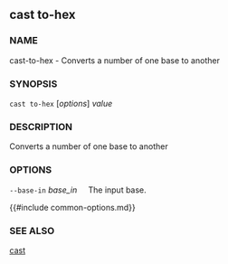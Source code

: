 ## cast to-hex

### NAME

cast-to-hex - Converts a number of one base to another

### SYNOPSIS

``cast to-hex`` [*options*] *value*

### DESCRIPTION

Converts a number of one base to another

### OPTIONS

`--base-in` *base_in*
&nbsp;&nbsp;&nbsp;&nbsp;The input base.

{{#include common-options.md}}

### SEE ALSO

[cast](./cast.md)